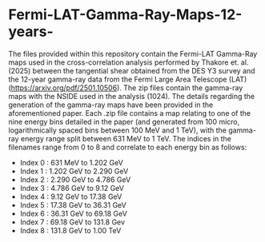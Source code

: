# Fermi-LAT-Gamma-Ray-Maps-12-years-
The files provided within this repository contain the Fermi-LAT Gamma-Ray maps used in the cross-correlation analysis performed by Thakore et. al. (2025) between the tangential shear obtained from the DES Y3 survey and the 12-year gamma-ray data from the Fermi Large Area Telescope (LAT) (https://arxiv.org/pdf/2501.10506). The zip files contain the gamma-ray maps with the NSIDE used in the analysis (1024). The details regarding the generation of the gamma-ray maps have been provided in the aforementioned paper. Each .zip file contains a map relating to one of the nine energy bins detailed in the paper (and generated from 100 micro, logarithmically spaced bins between 100 MeV and 1 TeV), with the gamma-ray energy range split between 631 MeV to 1 TeV. The indices in the filenames range from 0 to 8 and correlate to each energy bin as follows:
- Index 0 : 631 MeV to 1.202 GeV
- Index 1 : 1.202 GeV to 2.290 GeV
- Index 2 : 2.290 GeV to 4.786 GeV
- Index 3 : 4.786 GeV to 9.12 GeV
- Index 4 : 9.12 GeV to 17.38 GeV
- Index 5 : 17.38 GeV to 36.31 GeV
- Index 6 : 36.31 GeV to 69.18 GeV
- Index 7 : 69.18 GeV to 131.8 Gev
- Index 8 : 131.8 GeV to 1.00 TeV
